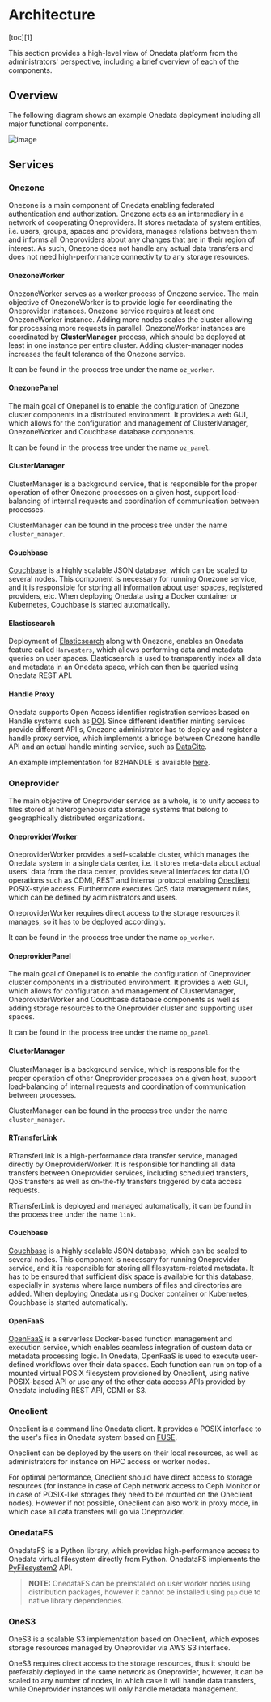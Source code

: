 # Architecture

[toc][1]

This section provides a high-level view of Onedata platform from the administrators'
perspective, including a brief overview of each of the components.

## Overview

The following diagram shows an example Onedata deployment including all major
functional components.

![image][architecture]

## Services

### Onezone
Onezone is a main component of Onedata enabling federated authentication and
authorization.
Onezone acts as an intermediary in a network of cooperating Oneproviders. It
stores metadata of system entities, i.e. users, groups, spaces and providers,
manages relations between them and informs all Oneproviders about any changes
that are in their region of interest.
As such, Onezone does not handle any actual data transfers and does not need
high-performance connectivity to any storage resources.

#### OnezoneWorker
OnezoneWorker serves as a worker process of Onezone service. The main
objective of OnezoneWorker is to provide logic for coordinating the Oneprovider
instances. Onezone service requires at least one OnezoneWorker instance. Adding
more nodes scales the cluster allowing for processing more requests in
parallel. OnezoneWorker instances are coordinated by **ClusterManager**
process, which should be deployed at least in one instance per entire cluster.
Adding cluster-manager nodes increases the fault tolerance of the Onezone
service.

It can be found in the process tree under the name `oz_worker`.

#### OnezonePanel

The main goal of Onepanel is to enable the configuration of Onezone cluster
components in a distributed environment. It provides a web GUI, which allows
for the configuration and management of ClusterManager, OnezoneWorker and
Couchbase database components.

It can be found in the process tree under the name `oz_panel`.

#### ClusterManager

ClusterManager is a background service, that is responsible for the proper
operation of other Onezone processes on a given host, support load-balancing of
internal requests and coordination of communication between processes.

ClusterManager can be found in the process tree under the name `cluster_manager`.

#### Couchbase

[Couchbase][couchbase] is a highly scalable JSON database,
which can be scaled to several nodes. This component is necessary for running
Onezone service, and it is responsible for storing all information about user
spaces, registered providers, etc. When deploying Onedata using a Docker
container or Kubernetes, Couchbase is started automatically.

#### Elasticsearch

Deployment of [Elasticsearch][elasticsearch] along with
Onezone, enables an Onedata feature called `Harvesters`, which allows performing
data and metadata queries on user spaces.
Elasticsearch is used to transparently index all data and metadata in an Onedata
space, which can then be queried using Onedata REST API.

#### Handle Proxy

Onedata supports Open Access identifier registration services based on Handle
systems such as [DOI][doi]. Since different identifier minting 
services provide different API's, Onezone administrator has to deploy and
register a handle proxy service, which implements a bridge between Onezone handle
API and an actual handle minting service, such as [DataCite][datacite].

An example implementation for B2HANDLE is available [here][hpsb2handle].

### Oneprovider
The main objective of Oneprovider service as a whole, is to unify access to
files stored at heterogeneous data storage systems that belong to
geographically distributed organizations.

#### OneproviderWorker

OneproviderWorker provides a self-scalable cluster, which manages the Onedata
system in a single data center, i.e. it stores meta-data about actual users'
data from the data center, provides several interfaces for data I/O operations
such as CDMI, REST and internal protocol enabling [Oneclient][0] POSIX-style access. Furthermore executes QoS data management rules, which can be defined by
administrators and users.

OneproviderWorker requires direct access to the storage resources it manages, so
it has to be deployed accordingly.

It can be found in the process tree under the name `op_worker`.

#### OneproviderPanel

The main goal of Onepanel is to enable the configuration of Oneprovider cluster
components in a distributed environment. It provides a web GUI, which allows
for configuration and management of ClusterManager, OneproviderWorker and Couchbase
database components as well as adding storage resources to the Oneprovider cluster
and supporting user spaces.

It can be found in the process tree under the name `op_panel`.

#### ClusterManager

ClusterManager is a background service, which is responsible for the proper
operation of other Oneprovider processes on a given host, support load-balancing of
internal requests and coordination of communication between processes.

ClusterManager can be found in the process tree under the name `cluster_manager`.

#### RTransferLink

RTransferLink is a high-performance data transfer service, managed directly by
OneproviderWorker. It is responsible for handling all data transfers between
Oneprovider services, including scheduled transfers, QoS transfers as well as
on-the-fly transfers triggered by data access requests.

RTransferLink is deployed and managed automatically, it can be found in the
process tree under the name `link`.

#### Couchbase

[Couchbase][couchbase] is a highly scalable JSON database,
which can be scaled to several nodes. This component is necessary for running
Oneprovider service, and it is responsible for storing all filesystem-related metadata.
It has to be ensured that sufficient disk space is available for this database,
especially in systems where large numbers of files and directories are added.
When deploying Onedata using Docker container or Kubernetes, Couchbase is
started automatically.

#### OpenFaaS

[OpenFaaS][openfaas] is a serverless Docker-based function
management and execution service, which enables seamless integration of custom
data or metadata processing logic. In Onedata, OpenFaaS is used to execute
user-defined workflows over their data spaces. Each function can run on top of a
mounted virtual POSIX filesystem provisioned by Oneclient, using native
POSIX-based API or use any of the other data access APIs provided by Onedata
including REST API, CDMI or S3.

### Oneclient

Oneclient is a command line Onedata client. It provides a POSIX interface to
the user's files in Onedata system based on [FUSE][fuse].

Oneclient can be deployed by the users on their local resources, as well as
administrators for instance on HPC access or worker nodes.

For optimal performance, Oneclient should have direct access to storage
resources (for instance in case of Ceph network access to Ceph Monitor or in
case of POSIX-like storages they need to be mounted on the Oneclient nodes).
However if not possible, Oneclient can also work in proxy mode, in which case
all data transfers will go via Oneprovider.

### OnedataFS

OnedataFS is a Python library, which provides high-performance access to
Onedata virtual filesystem directly from Python. OnedataFS implements the
[PyFilesystem2][pyfilesystem2] API.

> **NOTE:** OnedataFS can be preinstalled on user worker nodes using distribution
> packages, however it cannot be installed using `pip` due to native library
> dependencies.

### OneS3

OneS3 is a scalable S3 implementation based on Oneclient, which exposes storage
resources managed by Oneprovider via AWS S3 interface.

OneS3 requires direct access to the storage resources, thus it should be preferably
deployed in the same network as Oneprovider, however, it can be scaled to any number
of nodes, in which case it will handle data transfers, while Oneprovider instances
will only handle metadata management.


<!-- references -->

[0]: #oneclient

[architecture]: ../../images/admin-guide/architecture/onedata-architecture-overview.png

[couchbase]: https://www.couchbase.com

[elasticsearch]: https://www.elastic.co/elasticsearch/

[doi]: https://www.doi.org/

[datacite]: https://doi.datacite.org/

[hpsb2handle]: https://github.com/onedata/hps-b2handle

[openfaas]: https://www.openfaas.com/

[fuse]: https://github.com/libfuse/libfuse

[pyfilesystem2]: https://github.com/PyFilesystem/pyfilesystem2
